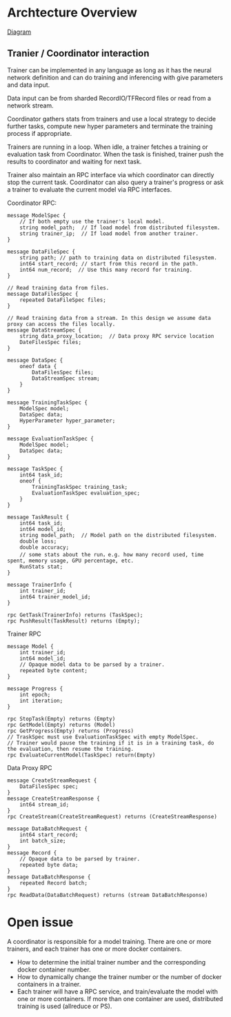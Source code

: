 # Archtecture Overview

[Diagram](doc/design_diagram.pdf)

## Tranier / Coordinator interaction

Trainer can be implemented in any language as long as it has the neural network definition and can do training and inferencing with give parameters and data input.

Data input can be from sharded RecordIO/TFRecord files or read from a network stream.

Coordinator gathers stats from trainers and use a local strategy to decide further tasks, compute new hyper parameters and terminate the training process if appropriate.

Trainers are running in a loop. When idle, a trainer fetches a training or evaluation task from Coordinator. When the task is finished, trainer push the results to coordinator and waiting for next task.

Trainer also maintain an RPC interface via which coordinator can directly stop the current task. Coordinator can also query a trainer's progress or ask a trainer to evaluate the current model via RPC interfaces.

Coordinator RPC:

```
message ModelSpec {
    // If both empty use the trainer's local model.
    string model_path;  // If load model from distributed filesystem.
    string trainer_ip;  // If load model from another trainer.
}

message DataFileSpec {
    string path; // path to training data on distributed filesystem.
    int64 start_record; // start from this record in the path.
    int64 num_record;  // Use this many record for training.
}

// Read training data from files.
message DataFilesSpec {
    repeated DataFileSpec files;
}

// Read training data from a stream. In this design we assume data proxy can access the files locally.
message DataStreamSpec {
    string data_proxy_location;  // Data proxy RPC service location
    DateFilesSpec files;
}

message DataSpec {
    oneof data {
        DataFilesSpec files;
        DataStreamSpec stream;
    }
}

message TrainingTaskSpec {
    ModelSpec model;
    DataSpec data;
    HyperParameter hyper_parameter;
}

message EvaluationTaskSpec {
    ModelSpec model;
    DataSpec data;
}

message TaskSpec {
    int64 task_id;
    oneof {
        TrainingTaskSpec training_task;
        EvaluationTaskSpec evaluation_spec;
    }
}

message TaskResult {
    int64 task_id;
    int64 model_id;
    string model_path;  // Model path on the distributed filesystem.
    double loss;
    double accuracy;
    // some stats about the run，e.g. how many record used, time spent, memory usage, GPU percentage, etc.
    RunStats stat;
}

message TrainerInfo {
    int trainer_id;
    int64 trainer_model_id;
}

rpc GetTask(TrainerInfo) returns (TaskSpec);
rpc PushResult(TaskResult) returns (Empty);
```

Trainer RPC

```
message Model {
    int trainer_id;
    int64 model_id;
    // Opaque model data to be parsed by a trainer.
    repeated byte content;
}

message Progress {
    int epoch;
    int iteration;
}

rpc StopTask(Empty) returns (Empty)
rpc GetModel(Empty) returns (Model)
rpc GetProgress(Empty) returns (Progress)
// TraskSpec must use EvaluationTaskSpec with empty ModelSpec.
// Trainer would pause the training if it is in a training task, do the evaluation, then resume the training.
rpc EvaluateCurrentModel(TaskSpec) return(Empty)
```

Data Proxy RPC 

```
message CreateStreamRequest {
    DataFilesSpec spec;
}
message CreateStreamResponse {
    int64 stream_id;
}
rpc CreateStream(CreateStreamRequest) returns (CreateStreamResponse)

message DataBatchRequest {
    int64 start_record;
    int batch_size;
}
message Record {
    // Opaque data to be parsed by trainer.
    repeated byte data;
}
message DataBatchResponse {
    repeated Record batch;
}
rpc ReadData(DataBatchRequest) returns (stream DataBatchResponse)
```

# Open issue
A coordinator is responsible for a model training. There are one or more trainers, and each trainer has one or more docker containers.  
* How to determine the initial trainer number and the corresponding docker container number.
* How to dynamically change the trainer number or the number of docker containers in a trainer.
* Each trainer will have a RPC service, and train/evaluate the model with one or more containers. If more than one container are used, distributed training is used (allreduce or PS).
